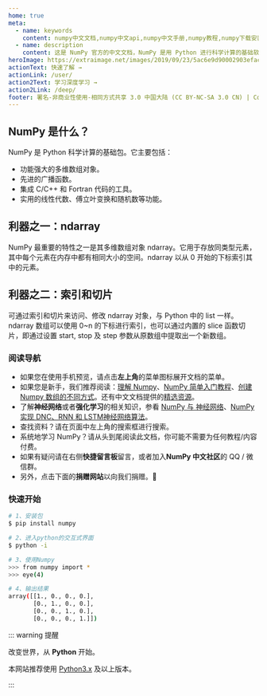 ```yaml
---
home: true
meta:
  - name: keywords
    content: numpy中文文档,numpy中文api,numpy中文手册,numpy教程,numpy下载安装,numpy
  - name: description
    content: 这是 NumPy 官方的中文文档，NumPy 是用 Python 进行科学计算的基础软件包。
heroImage: https://extraimage.net/images/2019/09/23/5ac6e9d90002903efacacdcb8182b8ed.png
actionText: 快速了解 →
actionLink: /user/
action2Text: 学习深度学习 →
action2Link: /deep/
footer: 署名-非商业性使用-相同方式共享 3.0 中国大陆 (CC BY-NC-SA 3.0 CN) | Copyright © 2019-present Zhi Bing
---
```


<div class="features">
  <div class="feature">
    <h2>NumPy 是什么？</h2>
    <p>
      NumPy 是 Python 科学计算的基础包。它主要包括：
    </p>
    <ul>
      <li>
        功能强大的多维数组对象。
      </li>
      <li>
        先进的广播函数。
      </li>
      <li>
        集成 C/C++ 和 Fortran 代码的工具。
      </li>
      <li>
        实用的线性代数、傅立叶变换和随机数等功能。
      </li>
    </ul>
  </div>
  <div class="feature">
    <h2>利器之一：ndarray</h2>
    <p>NumPy 最重要的特性之一是其多维数组对象 ndarray。它用于存放同类型元素，其中每个元素在内存中都有相同大小的空间。ndarray 以从 0 开始的下标索引其中的元素。</p>
  </div>
  <div class="feature">
    <h2>利器之二：索引和切片</h2>
    <p>可通过索引和切片来访问、修改 ndarray 对象，与 Python 中的 list 一样。ndarray 数组可以使用 0~n 的下标进行索引，也可以通过内置的 slice 函数切片，即通过设置 start, stop 及 step 参数从原数组中提取出一个新数组。</p>
  </div>
</div>


### 阅读导航

- 如果您在使用手机预览，请点击**左上角**的菜单图标展开文档的菜单。
- 如果您是新手，我们推荐阅读：[理解 Numpy](/article/basics/understanding_numpy.html)、[NumPy 简单入门教程](/article/basics/an_introduction_to_scientific_python_numpy.html)、[创建 Numpy 数组的不同方式](/article/basics/different_ways_create_numpy_arrays.html)。还有中文文档提供的[精选资源](/awesome/)。
- 了解**神经网络**或者**强化学习**的相关知识，参看 [NumPy 与 神经网络](/article/advanced/numpy_kmeans.html)、[NumPy 实现 DNC、RNN 和 LSTM神经网络算法](/article/advanced/dnc_rnn_lstm.html)。
- 查找资料？请在页面中左上角的搜索框进行搜索。
- 系统地学习 NumPy？请从头到尾阅读此文档，你可能不需要为任何教程/内容付费。
- 如果有疑问请在右侧**快捷留言板**留言，或者加入**NumPy 中文社区**的 QQ / 微信群。
- 另外，点击下面的**捐赠网站**以向我们捐赠。🙏

### 快速开始

``` bash
# 1、安装包
$ pip install numpy

# 2、进入python的交互式界面
$ python -i

# 3、使用Numpy
>>> from numpy import *
>>> eye(4)

# 4、输出结果
array([[1., 0., 0., 0.],
       [0., 1., 0., 0.],
       [0., 0., 1., 0.],
       [0., 0., 0., 1.]])
```

::: warning 提醒

改变世界，从 **Python** 开始。

本网站推荐使用 [Python3.x](https://www.python.org/downloads/) 及以上版本。

:::

<ahome-wxpub></ahome-wxpub>

<ahome-nav></ahome-nav>

<ahome-footer></ahome-footer>
